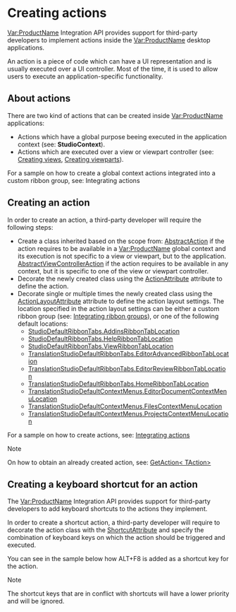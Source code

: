 Creating actions
=====
<Var:ProductName> Integration API provides support for third-party developers to implement actions inside the <Var:ProductName> desktop applications.

An action is a piece of code which can have a UI representation and is usually executed over a UI controller. Most of the time, it is used to allow users to execute an application-specific functionality.

About actions
----
There are two kind of actions that can be created inside <Var:ProductName> applications:

* Actions which have a global purpose beeing executed in the application context (see: **StudioContext**).
* Actions which are executed over a view or viewpart controller (see: [Creating views](creating_views.md), [Creating viewparts](creating_viewparts.md)).

For a sample on how to create a global context actions integrated into a custom ribbon group, see: Integrating actions

Creating an action
------
In order to create an action, a third-party developer will require the following steps:

* Create a class inherited based on the scope from:
[AbstractAction](../../api/integration/Sdl.Desktop.IntegrationApi.AbstractAction.yml) if the action requires to be available in a <Var:ProductName> global context and its execution is not specific to a view or viewpart, but to the application.
[AbstractViewControllerAction<TController>](../../api/integration/Sdl.Desktop.IntegrationApi.AbstractViewControllerAction-1.yml) if the action requires to be available in any context, but it is specific to one of the view or viewpart controller.
* Decorate the newly created class using the [ActionAttribute](../../api/integration/Sdl.Desktop.IntegrationApi.Extensions.ActionAttribute.yml) attribute to define the action.
* Decorate single or multiple times the newly created class using the [ActionLayoutAttribute](../../api/integration/Sdl.Desktop.IntegrationApi.Extensions.ActionLayoutAttribute.yml) attribute to define the action layout settings. The location specified in the action layout settings can be either a custom ribbon group (see: [Integrating ribbon groups](integrating_ribbon_groups.md)), or one of the following default locations:
    * [StudioDefaultRibbonTabs.AddinsRibbonTabLocation](../../api/integration/Sdl.Desktop.IntegrationApi.DefaultLocations.StudioDefaultRibbonTabs.AddinsRibbonTabLocation.yml)
    * [StudioDefaultRibbonTabs.HelpRibbonTabLocation](../../api/integration/Sdl.Desktop.IntegrationApi.DefaultLocations.StudioDefaultRibbonTabs.HelpRibbonTabLocation.yml)
    * [StudioDefaultRibbonTabs.ViewRibbonTabLocation](../../api/integration/Sdl.Desktop.IntegrationApi.DefaultLocations.StudioDefaultRibbonTabs.ViewRibbonTabLocation.yml)
    * [TranslationStudioDefaultRibbonTabs.EditorAdvancedRibbonTabLocation](../../api/integration/Sdl.TranslationStudioAutomation.IntegrationApi.Presentation.DefaultLocations.TranslationStudioDefaultRibbonTabs.EditorAdvancedRibbonTabLocation.yml)
    * [TranslationStudioDefaultRibbonTabs.EditorReviewRibbonTabLocation](../../api/integration/Sdl.TranslationStudioAutomation.IntegrationApi.Presentation.DefaultLocations.TranslationStudioDefaultRibbonTabs.EditorReviewRibbonTabLocation.yml)
    * [TranslationStudioDefaultRibbonTabs.HomeRibbonTabLocation](../../api/integration/Sdl.TranslationStudioAutomation.IntegrationApi.Presentation.DefaultLocations.TranslationStudioDefaultRibbonTabs.HomeRibbonTabLocation.yml)
    * [TranslationStudioDefaultContextMenus.EditorDocumentContextMenuLocation](../../api/integration/Sdl.TranslationStudioAutomation.IntegrationApi.Presentation.DefaultLocations.TranslationStudioDefaultContextMenus.EditorDocumentContextMenuLocation.yml)
    * [TranslationStudioDefaultContextMenus.FilesContextMenuLocation](../../api/integration/Sdl.TranslationStudioAutomation.IntegrationApi.Presentation.DefaultLocations.TranslationStudioDefaultContextMenus.FilesContextMenuLocation.yml)
    * [TranslationStudioDefaultContextMenus.ProjectsContextMenuLocation](../../api/integration/Sdl.TranslationStudioAutomation.IntegrationApi.Presentation.DefaultLocations.TranslationStudioDefaultContextMenus.ProjectsContextMenuLocation.yml)


For a sample on how to create actions, see: [Integrating actions](integrating_actions.md)


> [!NOTE]
> 
> On how to obtain an already created action, see: [GetAction< TAction>](../../api/integration/Sdl.Desktop.IntegrationApi.AbstractApplication.yml#Sdl_Desktop_IntegrationApi_AbstractApplication_GetAction__1) 

Creating a keyboard shortcut for an action
------
The <Var:ProductName> Integration API provides support for third-party developers to add keyboard shortcuts to the actions they implement.

In order to create a shortcut action, a third-party developer will require to decorate the action class with the [ShortcutAttribute](../../api/integration/Sdl.Desktop.IntegrationApi.Extensions.ShortcutAttribute.yml) and specify the combination of keyboard keys on which the action should be triggered and executed.

You can see in the sample below how ALT+F8 is added as a shortcut key for the action.

> [!NOTE]
> 
> The shortcut keys that are in conflict with shortcuts will have a lower priority and will be ignored.